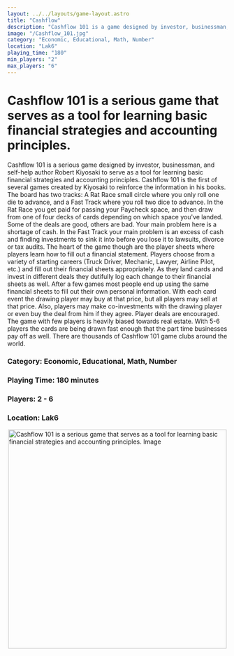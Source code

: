 ```yaml
---
layout: ../../layouts/game-layout.astro
title: "Cashflow"
description: "Cashflow 101 is a game designed by investor, businessman, and self-help author Robert Kiyosaki to serve as a tool for learning basic financial strategies and accounting principles."
image: "/Cashflow_101.jpg"
category: "Economic, Educational, Math, Number"
location: "Lak6"
playing_time: "180"
min_players: "2"
max_players: "6"
---
```

# Cashflow 101 is a serious game that serves as a tool for learning basic financial strategies and accounting principles.

Cashflow 101 is a serious game designed by investor, businessman, and self-help author Robert Kiyosaki to serve as a tool for learning basic financial strategies and accounting principles. Cashflow 101 is the first of several games created by Kiyosaki to reinforce the information in his books.  The board has two tracks: A  Rat Race  small circle where you only roll one die to advance, and a  Fast Track  where you roll two dice to advance. In the Rat Race you get paid for passing your Paycheck space, and then draw from one of four decks of cards depending on which space you've landed. Some of the deals are good, others are bad. Your main problem here is a shortage of cash. In the Fast Track your main problem is an excess of cash and finding investments to sink it into before you lose it to lawsuits, divorce or tax audits.  The heart of the game though are the player sheets where players learn how to fill out a financial statement. Players choose from a variety of starting careers (Truck Driver, Mechanic, Lawyer, Airline Pilot, etc.) and fill out their financial sheets appropriately. As they land cards and invest in different deals they dutifully log each change to their financial sheets as well. After a few games most people end up using the same financial sheets to fill out their own personal information.  With each card event the drawing player may buy at that price, but all players may sell at that price. Also, players may make co-investments with the drawing player or even buy the deal from him if they agree. Player deals are encouraged.  The game with few players is heavily biased towards real estate. With 5-6 players the cards are being drawn fast enough that the part time businesses pay off as well.  There are thousands of Cashflow 101 game clubs around the world.  

### Category: Economic, Educational, Math, Number

### Playing Time: 180 minutes

### Players: 2 - 6

### Location: Lak6

<img src="/Cashflow_101.jpg" alt="Cashflow 101 is a serious game that serves as a tool for learning basic financial strategies and accounting principles. Image" width="500" style="display: block; margin: 0 auto">

    